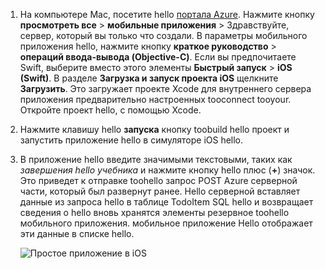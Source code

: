 
1. На компьютере Mac, посетите hello [портала Azure]. Нажмите кнопку **просмотреть все** > **мобильные приложения** > Здравствуйте, сервер, который вы только что создали. В параметры мобильного приложения hello, нажмите кнопку **краткое руководство** > **операций ввода-вывода (Objective-C)**. Если вы предпочитаете Swift, выберите вместо этого элементы **Быстрый запуск** > **iOS (Swift)**. В разделе **Загрузка и запуск проекта iOS** щелкните **Загрузить**. Это загружает проекте Xcode для внутреннего сервера приложения предварительно настроенных tooconnect tooyour. Откройте проект hello, с помощью Xcode.
2. Нажмите клавишу hello **запуска** кнопку toobuild hello проект и запустить приложение hello в симуляторе iOS hello.
3. В приложение hello введите значимыми текстовыми, таких как *завершения hello учебника* и нажмите кнопку hello плюс (**+**) значок. Это приведет к отправке toohello запрос POST Azure серверной части, который был развернут ранее. Hello серверной вставляет данные из запроса hello в таблице TodoItem SQL hello и возвращает сведения о hello вновь хранятся элементы резервное toohello мобильного приложения. мобильное приложение Hello отображает эти данные в списке hello. 

   ![Простое приложение в iOS](./media/app-service-mobile-ios-quickstart/mobile-quickstart-startup-ios.png)

[портала Azure]: https://portal.azure.com/

